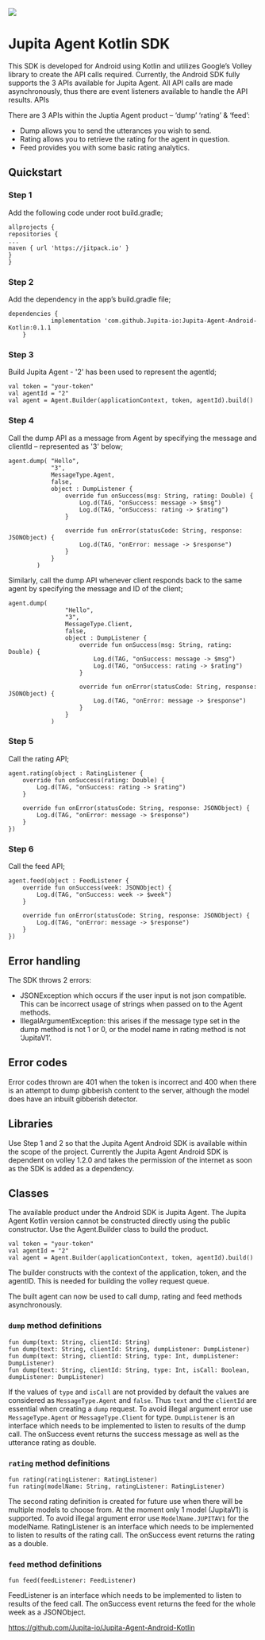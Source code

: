 [![](https://jitpack.io/v/Jupita-io/Jupita-Agent-Android-Kotlin.svg)](https://jitpack.io/#Jupita-io/Jupita-Agent-Android-Kotlin)

# Jupita Agent Kotlin SDK

This SDK is developed for Android using Kotlin and utilizes Google’s Volley library to create the API calls required. Currently, the Android SDK fully supports the 3 APIs available for Jupita Agent. All API calls are made asynchronously, thus there are event listeners available to handle the API results.
APIs

There are 3 APIs within the Juptia Agent product – ‘dump’ ‘rating’ & ‘feed’:
- Dump allows you to send the utterances you wish to send.
- Rating allows you to retrieve the rating for the agent in question.
- Feed provides you with some basic rating analytics.

## Quickstart
### Step 1
Add the following code under root build.gradle;

```
allprojects {
repositories {
...
maven { url 'https://jitpack.io' }
}
}
```

### Step 2
Add the dependency in the app’s build.gradle file;
```
dependencies {
	        implementation 'com.github.Jupita-io:Jupita-Agent-Android-Kotlin:0.1.1
	}
```

### Step 3
Build Jupita Agent - '2' has been used to represent the agentId;

```
val token = "your-token"
val agentId = "2"
val agent = Agent.Builder(applicationContext, token, agentId).build()
```

### Step 4
Call the dump API as a message from Agent by specifying the message and clientId – represented as '3' below;

```
agent.dump( "Hello",
            "3",
            MessageType.Agent,
            false,
            object : DumpListener {
                override fun onSuccess(msg: String, rating: Double) {
                    Log.d(TAG, "onSuccess: message -> $msg")
                    Log.d(TAG, "onSuccess: rating -> $rating")
                }

                override fun onError(statusCode: String, response: JSONObject) {
                    Log.d(TAG, "onError: message -> $response")
                }
            }
        )
```

Similarly, call the dump API whenever client responds back to the same agent by specifying the message and ID of the client;
```
agent.dump(
                "Hello",
                "3",
                MessageType.Client,
                false,
                object : DumpListener {
                    override fun onSuccess(msg: String, rating: Double) {
                        Log.d(TAG, "onSuccess: message -> $msg")
                        Log.d(TAG, "onSuccess: rating -> $rating")
                    }

                    override fun onError(statusCode: String, response: JSONObject) {
                        Log.d(TAG, "onError: message -> $response")
                    }
                }
            )
```

### Step 5
Call the rating API;

```
agent.rating(object : RatingListener {
    override fun onSuccess(rating: Double) {
        Log.d(TAG, "onSuccess: rating -> $rating")
    }

    override fun onError(statusCode: String, response: JSONObject) {
        Log.d(TAG, "onError: message -> $response")
    }
})
```

### Step 6
Call the feed API;
```
agent.feed(object : FeedListener {
    override fun onSuccess(week: JSONObject) {
        Log.d(TAG, "onSuccess: week -> $week")
    }

    override fun onError(statusCode: String, response: JSONObject) {
        Log.d(TAG, "onError: message -> $response")
    }
})
```

## Error handling
The SDK throws 2 errors:
- JSONException which occurs if the user input is not json compatible. This can be incorrect usage of strings when passed on to the Agent methods.
- IllegalArgumentException: this arises if the message type set in the dump method is not 1 or 0, or the model name in rating method is not ‘JupitaV1’.

## Error codes
Error codes thrown are 401 when the token is incorrect and 400 when there is an attempt to dump gibberish content to the server, although the model does have an inbuilt gibberish detector.

## Libraries
Use Step 1 and 2 so that the Jupita Agent Android SDK is available within the scope of the project. Currently the Jupita Agent Android SDK is dependent on volley 1.2.0 and takes the permission of the internet as soon as the SDK is added as a dependency.

## Classes
The available product under the Android SDK is Jupita Agent.
The Jupita Agent Kotlin version cannot be constructed directly using the public constructor. Use the Agent.Builder class to build the product.

```
val token = "your-token"
val agentId = "2"
val agent = Agent.Builder(applicationContext, token, agentId).build()
```

The builder constructs with the context of the application, token, and the agentID. This is needed for building the volley request queue.

The built agent can now be used to call dump, rating and feed methods asynchronously.

### `dump` method definitions

```
fun dump(text: String, clientId: String)
fun dump(text: String, clientId: String, dumpListener: DumpListener)
fun dump(text: String, clientId: String, type: Int, dumpListener: DumpListener)
fun dump(text: String, clientId: String, type: Int, isCall: Boolean, dumpListener: DumpListener)
```

If the values of `type` and `isCall` are not provided by default the values are considered as `MessageType.Agent` and `false`.
Thus `text` and the `clientId` are essential when creating a `dump` request.
To avoid illegal argument error use `MessageType.Agent` or `MessageType.Client` for type.
`DumpListener` is an interface which needs to be implemented to listen to results of the dump call.
The onSuccess event returns the success message as well as the utterance rating as double.


### `rating` method definitions
```
fun rating(ratingListener: RatingListener)
fun rating(modelName: String, ratingListener: RatingListener)
```

The second rating definition is created for future use when there will be multiple models to choose from.
At the moment only 1 model (JupitaV1) is supported. To avoid illegal argument error use `ModelName.JUPITAV1` for the modelName.
RatingListener is an interface which needs to be implemented to listen to results of the rating call.
The onSuccess event returns the rating as a double.


### `feed` method definitions
```
fun feed(feedListener: FeedListener)
```

FeedListener is an interface which needs to be implemented to listen to results of the feed call.
The onSuccess event returns the feed for the whole week as a JSONObject.

https://github.com/Jupita-io/Jupita-Agent-Android-Kotlin
